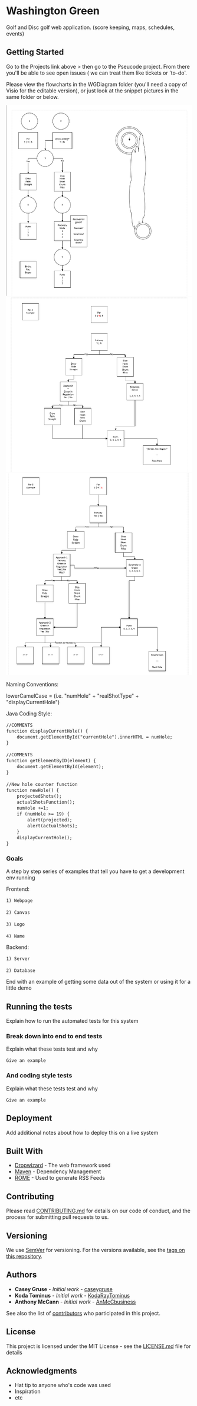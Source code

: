 # Washington Green

Golf and Disc golf web application. (score keeping, maps, schedules, events)

## Getting Started

Go to the Projects link above > then go to the Pseucode project. From there you'll be able to see open issues ( we can treat them like tickets or 'to-do'.

Please view the flowcharts in the WGDiagram folder (you'll need a copy of Visio for the editable version), or just look at the snippet pictures in the same folder or below.

![alt text](https://github.com/KodaRayTominus/WashingtonGreen/blob/master/WGDiagrams/WGDiagramSnippet1.PNG)
![alt text](https://github.com/KodaRayTominus/WashingtonGreen/blob/master/WGDiagrams/WGDiagramSnippet2.PNG)
![alt text](https://github.com/KodaRayTominus/WashingtonGreen/blob/master/WGDiagrams/WGDiagramSnippet3.PNG)

Naming Conventions: 

  lowerCamelCase = (i.e. "numHole" + "realShotType" + "displayCurrentHole")

Java Coding Style:

```
//COMMENTS
function displayCurrentHole() {
    document.getElementById("currentHole").innerHTML = numHole;
}

//COMMENTS
function getElementByID(element) {
    document.getElementById(element);
}

//New hole counter function
function newHole() {
    projectedShots();
    actualShotsFunction();
    numHole +=1; 
    if (numHole >= 19) {
        alert(projected);
        alert(actualShots);
    }   
    displayCurrentHole();  
}
```

### Goals

A step by step series of examples that tell you have to get a development env running

Frontend:

```
1) Webpage

2) Canvas

3) Logo

4) Name
```

Backend:

```
1) Server

2) Database
```

End with an example of getting some data out of the system or using it for a little demo

## Running the tests

Explain how to run the automated tests for this system

### Break down into end to end tests

Explain what these tests test and why

```
Give an example
```

### And coding style tests

Explain what these tests test and why

```
Give an example
```

## Deployment

Add additional notes about how to deploy this on a live system

## Built With

* [Dropwizard](http://www.dropwizard.io/1.0.2/docs/) - The web framework used
* [Maven](https://maven.apache.org/) - Dependency Management
* [ROME](https://rometools.github.io/rome/) - Used to generate RSS Feeds

## Contributing

Please read [CONTRIBUTING.md](https://gist.github.com/PurpleBooth/b24679402957c63ec426) for details on our code of conduct, and the process for submitting pull requests to us.

## Versioning

We use [SemVer](http://semver.org/) for versioning. For the versions available, see the [tags on this repository](https://github.com/your/project/tags). 

## Authors

* **Casey Gruse** - *Initial work* - [caseygruse](https://github.com/caseygruse)
* **Koda Tominus** - *Initial work* - [KodaRayTominus](https://github.com/KodaRayTominus)
* **Anthony McCann** - *Initial work* - [AnMcCbusiness](https://github.com/AnMcCbusiness)

See also the list of [contributors](https://github.com/KodaRayTominus/WashingtonGreen/graphs/contributors) who participated in this project.

## License

This project is licensed under the MIT License - see the [LICENSE.md](LICENSE.md) file for details

## Acknowledgments

* Hat tip to anyone who's code was used
* Inspiration
* etc
